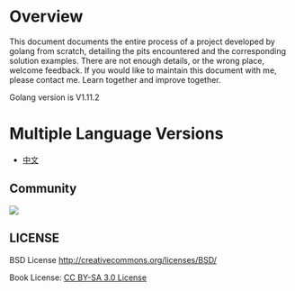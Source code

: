# **Overview**

This document documents the entire process of a project developed by golang from scratch, detailing the pits encountered and the corresponding solution examples. There are not enough details, or the wrong place, welcome feedback. If you would like to maintain this document with me, please contact me. Learn together and improve together.

Golang version is V1.11.2

# Multiple Language Versions

- [中文](/zh/preface.md)



## Community



![](https://gitee.com/jason0319/golang_development_notes/raw/master/images/qq.png)

## LICENSE

BSD License <http://creativecommons.org/licenses/BSD/>

Book License: [CC BY-SA 3.0 License](http://creativecommons.org/licenses/by-sa/3.0/)